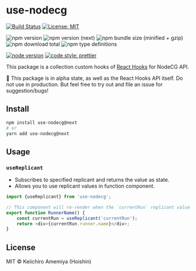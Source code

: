 # use-nodecg

<p align="center">

[![Build Status](https://travis-ci.com/Hoishin/use-nodecg.svg?branch=master)](https://travis-ci.com/Hoishin/use-nodecg)
[![License: MIT](https://img.shields.io/badge/License-MIT-yellow.svg)](https://opensource.org/licenses/MIT)

![npm version](https://img.shields.io/npm/v/use-nodecg.svg)
![npm version (next)](https://img.shields.io/npm/v/use-nodecg/next.svg)
![npm bundle size (minified + gzip)](https://img.shields.io/bundlephobia/minzip/use-nodecg.svg)
![npm download total](https://img.shields.io/npm/dt/use-nodecg.svg)
![npm type definitions](https://img.shields.io/npm/types/use-nodecg.svg)

[![node version](https://img.shields.io/node/v/use-nodecg.svg)](https://nodejs.org/en/)
[![code style: prettier](https://img.shields.io/badge/code_style-prettier-ff69b4.svg?style=flat-square)](https://github.com/prettier/prettier)

</p>

This package is a collection custom hooks of [React Hooks](https://reactjs.org/docs/hooks-intro.html) for NodeCG API.

🚨 This package is in alpha state, as well as the React Hooks API itself. Do not use in production. But feel free to try out and file an issue for suggestion/bugs!

## Install

```sh
npm install use-nodecg@next
# or
yarn add use-nodecg@next
```

## Usage

### `useReplicant`

-   Subscribes to specified replicant and returns the value as state.
-   Allows you to use replicant values in function component.

```ts
import {useReplicant} from 'use-nodecg';

// This component will re-render when the `currentRun` replicant value changes
export function RunnerName() {
	const currentRun = useReplicant('currentRun');
	return <div>{currentRun.runner.name}</div>;
}
```

## License

MIT &copy; Keiichiro Amemiya (Hoishin)
